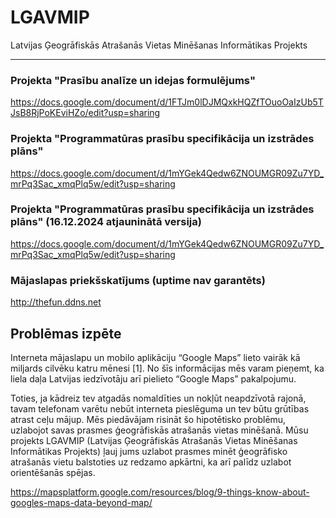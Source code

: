 # LGAVMIP
Latvijas Ģeogrāfiskās Atrašanās Vietas Minēšanas Informātikas Projekts

---

### Projekta "Prasību analīze un idejas formulējums"
https://docs.google.com/document/d/1FTJm0lDJMQxkHQZfTOuoOaIzUb5TJsB8RjPoKEviHZo/edit?usp=sharing

### Projekta "Programmatūras prasību specifikācija un izstrādes plāns"
https://docs.google.com/document/d/1mYGek4Qedw6ZNOUMGR09Zu7YD_mrPq3Sac_xmqPlq5w/edit?usp=sharing

### Projekta "Programmatūras prasību specifikācija un izstrādes plāns" (16.12.2024 atjauninātā versija)
https://docs.google.com/document/d/1mYGek4Qedw6ZNOUMGR09Zu7YD_mrPq3Sac_xmqPlq5w/edit?usp=sharing

### Mājaslapas priekšskatījums (uptime nav garantēts)
http://thefun.ddns.net

## Problēmas izpēte

Interneta mājaslapu un mobilo aplikāciju “Google Maps” lieto vairāk kā miljards cilvēku katru mēnesi [1]. No šīs informācijas mēs varam pieņemt, ka liela daļa Latvijas iedzīvotāju arī pielieto “Google Maps” pakalpojumu.

Toties, ja kādreiz tev atgadās nomaldīties un nokļūt neapdzīvotā rajonā, tavam telefonam varētu nebūt interneta pieslēguma un tev būtu grūtības atrast ceļu mājup.
Mēs piedāvājam risināt šo hipotētisko problēmu, uzlabojot savas prasmes ģeogrāfiskās atrašanās vietas minēšanā. Mūsu projekts LGAVMIP (Latvijas Ģeogrāfiskās Atrašanās Vietas Minēšanas Informātikas Projekts) ļauj jums uzlabot prasmes minēt ģeogrāfisko atrašanās vietu balstoties uz redzamo apkārtni, ka arī palīdz uzlabot orientēšanās spējas.

https://mapsplatform.google.com/resources/blog/9-things-know-about-googles-maps-data-beyond-map/
